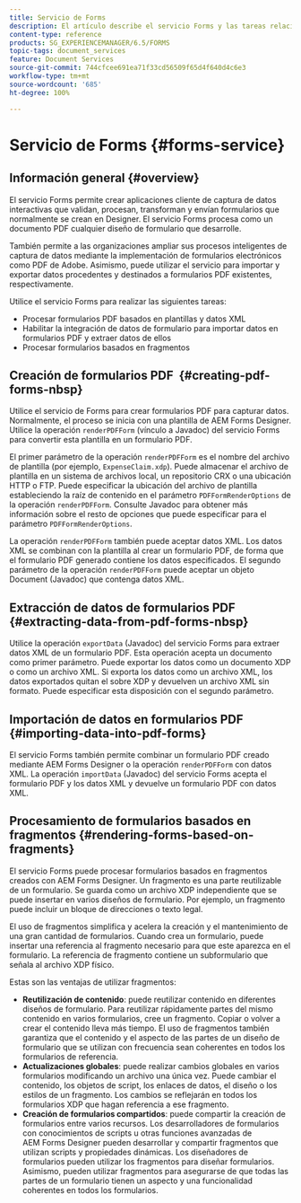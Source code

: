 ```yaml
---
title: Servicio de Forms
description: El artículo describe el servicio Forms y las tareas relacionadas con los formularios que puede realizar mediante este servicio.
content-type: reference
products: SG_EXPERIENCEMANAGER/6.5/FORMS
topic-tags: document_services
feature: Document Services
source-git-commit: 744cfcee691ea71f33cd56509f65d4f640d4c6e3
workflow-type: tm+mt
source-wordcount: '685'
ht-degree: 100%

---
```


# Servicio de Forms {#forms-service}

## Información general {#overview}

El servicio Forms permite crear aplicaciones cliente de captura de datos interactivas que validan, procesan, transforman y envían formularios que normalmente se crean en Designer. El servicio Forms procesa como un documento PDF cualquier diseño de formulario que desarrolle.

También permite a las organizaciones ampliar sus procesos inteligentes de captura de datos mediante la implementación de formularios electrónicos como PDF de Adobe. Asimismo, puede utilizar el servicio para importar y exportar datos procedentes y destinados a formularios PDF existentes, respectivamente.

Utilice el servicio Forms para realizar las siguientes tareas:

* Procesar formularios PDF basados en plantillas y datos XML
* Habilitar la integración de datos de formulario para importar datos en formularios PDF y extraer datos de ellos
* Procesar formularios basados en fragmentos

## Creación de formularios PDF  {#creating-pdf-forms-nbsp}

Utilice el servicio de Forms para crear formularios PDF para capturar datos. Normalmente, el proceso se inicia con una plantilla de AEM Forms Designer. Utilice la operación `renderPDFForm` (vínculo a Javadoc) del servicio Forms para convertir esta plantilla en un formulario PDF.

El primer parámetro de la operación `renderPDFForm` es el nombre del archivo de plantilla (por ejemplo, `ExpenseClaim.xdp`). Puede almacenar el archivo de plantilla en un sistema de archivos local, un repositorio CRX o una ubicación HTTP o FTP. Puede especificar la ubicación del archivo de plantilla estableciendo la raíz de contenido en el parámetro `PDFFormRenderOptions` de la operación `renderPDFForm`. Consulte Javadoc para obtener más información sobre el resto de opciones que puede especificar para el parámetro `PDFFormRenderOptions`.

La operación `renderPDFForm` también puede aceptar datos XML. Los datos XML se combinan con la plantilla al crear un formulario PDF, de forma que el formulario PDF generado contiene los datos especificados. El segundo parámetro de la operación `renderPDFForm` puede aceptar un objeto Document (Javadoc) que contenga datos XML.

## Extracción de datos de formularios PDF  {#extracting-data-from-pdf-forms-nbsp}

Utilice la operación `exportData` (Javadoc) del servicio Forms para extraer datos XML de un formulario PDF. Esta operación acepta un documento como primer parámetro. Puede exportar los datos como un documento XDP o como un archivo XML. Si exporta los datos como un archivo XML, los datos exportados quitan el sobre XDP y devuelven un archivo XML sin formato. Puede especificar esta disposición con el segundo parámetro.

## Importación de datos en formularios PDF {#importing-data-into-pdf-forms}

El servicio Forms también permite combinar un formulario PDF creado mediante AEM Forms Designer o la operación `renderPDFForm` con datos XML. La operación `importData` (Javadoc) del servicio Forms acepta el formulario PDF y los datos XML y devuelve un formulario PDF con datos XML.

## Procesamiento de formularios basados en fragmentos {#rendering-forms-based-on-fragments}

El servicio Forms puede procesar formularios basados en fragmentos creados con AEM Forms Designer. Un fragmento es una parte reutilizable de un formulario. Se guarda como un archivo XDP independiente que se puede insertar en varios diseños de formulario. Por ejemplo, un fragmento puede incluir un bloque de direcciones o texto legal.

El uso de fragmentos simplifica y acelera la creación y el mantenimiento de una gran cantidad de formularios. Cuando crea un formulario, puede insertar una referencia al fragmento necesario para que este aparezca en el formulario. La referencia de fragmento contiene un subformulario que señala al archivo XDP físico.

Estas son las ventajas de utilizar fragmentos:

* **Reutilización de contenido**: puede reutilizar contenido en diferentes diseños de formulario. Para reutilizar rápidamente partes del mismo contenido en varios formularios, cree un fragmento. Copiar o volver a crear el contenido lleva más tiempo. El uso de fragmentos también garantiza que el contenido y el aspecto de las partes de un diseño de formulario que se utilizan con frecuencia sean coherentes en todos los formularios de referencia.
* **Actualizaciones globales**: puede realizar cambios globales en varios formularios modificando un archivo una única vez. Puede cambiar el contenido, los objetos de script, los enlaces de datos, el diseño o los estilos de un fragmento. Los cambios se reflejarán en todos los formularios XDP que hagan referencia a ese fragmento.
* **Creación de formularios compartidos**: puede compartir la creación de formularios entre varios recursos. Los desarrolladores de formularios con conocimientos de scripts u otras funciones avanzadas de AEM Forms Designer pueden desarrollar y compartir fragmentos que utilizan scripts y propiedades dinámicas. Los diseñadores de formularios pueden utilizar los fragmentos para diseñar formularios. Asimismo, pueden utilizar fragmentos para asegurarse de que todas las partes de un formulario tienen un aspecto y una funcionalidad coherentes en todos los formularios.
